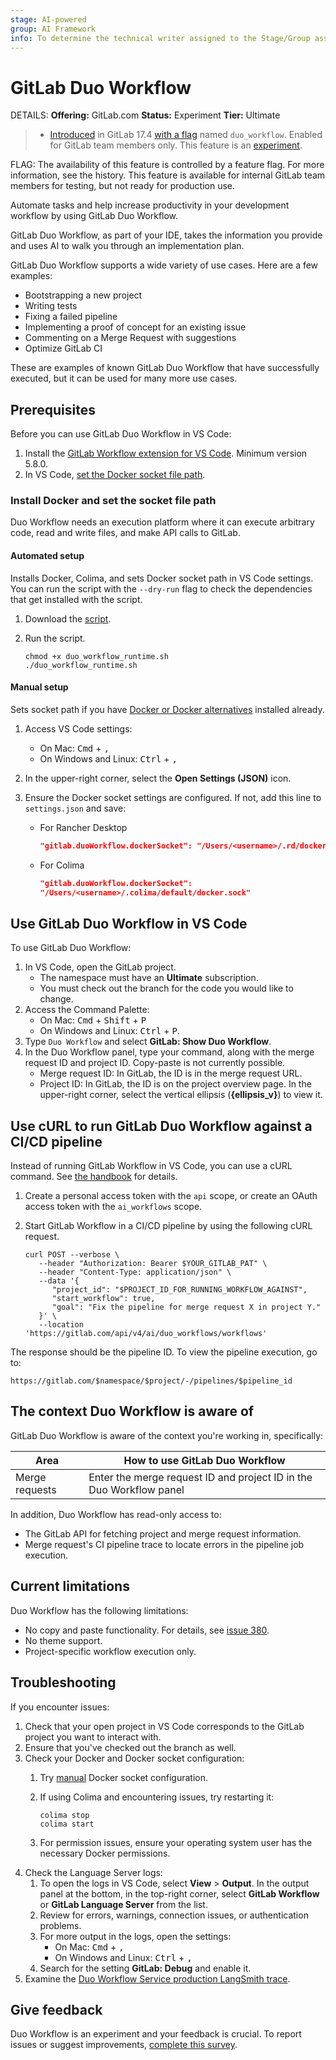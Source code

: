 ```yaml
---
stage: AI-powered
group: AI Framework
info: To determine the technical writer assigned to the Stage/Group associated with this page, see https://handbook.gitlab.com/handbook/product/ux/technical-writing/#assignments
---
```


# GitLab Duo Workflow

DETAILS:
**Offering:** GitLab.com
**Status:** Experiment
**Tier:** Ultimate

> - [Introduced](https://gitlab.com/groups/gitlab-org/-/epics/14153) in GitLab 17.4 [with a flag](../../administration/feature_flags.md) named `duo_workflow`. Enabled for GitLab team members only. This feature is an [experiment](../../policy/experiment-beta-support.md).

FLAG:
The availability of this feature is controlled by a feature flag.
For more information, see the history.
This feature is available for internal GitLab team members for testing, but not ready for production use.

Automate tasks and help increase productivity in your development workflow by using GitLab Duo Workflow.

GitLab Duo Workflow, as part of your IDE, takes the information you provide
and uses AI to walk you through an implementation plan.

GitLab Duo Workflow supports a wide variety of use cases. Here are a few examples:

- Bootstrapping a new project
- Writing tests
- Fixing a failed pipeline
- Implementing a proof of concept for an existing issue
- Commenting on a Merge Request with suggestions
- Optimize GitLab CI

These are examples of known GitLab Duo Workflow that have successfully executed, but it can be used for many more use cases.

## Prerequisites

Before you can use GitLab Duo Workflow in VS Code:

1. Install the [GitLab Workflow extension for VS Code](https://marketplace.visualstudio.com/items?itemName=GitLab.gitlab-workflow).
   Minimum version 5.8.0.
1. In VS Code, [set the Docker socket file path](#install-docker-and-set-the-socket-file-path).

### Install Docker and set the socket file path

Duo Workflow needs an execution platform where it can execute arbitrary code,
read and write files, and make API calls to GitLab.

#### Automated setup

Installs Docker, Colima, and sets Docker socket path in VS Code settings.
You can run the script with the `--dry-run` flag to check the dependencies
that get installed with the script.

1. Download the [script](https://gitlab.com/-/snippets/3745948).
1. Run the script.

   ```shell
   chmod +x duo_workflow_runtime.sh
   ./duo_workflow_runtime.sh
   ```

#### Manual setup

Sets socket path if you have
[Docker or Docker alternatives](https://handbook.gitlab.com/handbook/tools-and-tips/mac/#docker-desktop)
installed already.

1. Access VS Code settings:
   - On Mac: <kbd>Cmd</kbd> + <kbd>,</kbd>
   - On Windows and Linux: <kbd>Ctrl</kbd> + <kbd>,</kbd>
1. In the upper-right corner, select the **Open Settings (JSON)** icon.
1. Ensure the Docker socket settings are configured. If not, add this line to `settings.json` and save:

   - For Rancher Desktop

     ```json
     "gitlab.duoWorkflow.dockerSocket": "/Users/<username>/.rd/docker.sock"
     ```

   - For Colima

     ```json
     "gitlab.duoWorkflow.dockerSocket":
     "/Users/<username>/.colima/default/docker.sock"
     ```

## Use GitLab Duo Workflow in VS Code

To use GitLab Duo Workflow:

1. In VS Code, open the GitLab project.
   - The namespace must have an **Ultimate** subscription.
   - You must check out the branch for the code you would like to change.
1. Access the Command Palette:
   - On Mac: <kbd>Cmd</kbd> + <kbd>Shift</kbd> + <kbd>P</kbd>
   - On Windows and Linux: <kbd>Ctrl</kbd> + <kbd>P</kbd>.
1. Type `Duo Workflow` and select **GitLab: Show Duo Workflow**.
1. In the Duo Workflow panel, type your command, along with the merge request ID and project ID. Copy-paste is not currently possible.
   - Merge request ID: In GitLab, the ID is in the merge request URL.
   - Project ID: In GitLab, the ID is on the project overview page. In the upper-right corner, select the vertical ellipsis (**{ellipsis_v}**) to view it.

## Use cURL to run GitLab Duo Workflow against a CI/CD pipeline

Instead of running GitLab Workflow in VS Code, you can use a cURL command. See
[the handbook](https://handbook.gitlab.com/handbook/engineering/architecture/design-documents/duo_workflow/#with-remote-ci-pipeline-execution) for details.

1. Create a personal access token with the `api` scope, or create an OAuth access token with the `ai_workflows` scope.
1. Start GitLab Workflow in a CI/CD pipeline by using the following cURL request.

   ```shell
   curl POST --verbose \
      --header "Authorization: Bearer $YOUR_GITLAB_PAT" \
      --header "Content-Type: application/json" \
      --data '{
         "project_id": "$PROJECT_ID_FOR_RUNNING_WORKFLOW_AGAINST",
         "start_workflow": true,
         "goal": "Fix the pipeline for merge request X in project Y."
      }' \
      --location 'https://gitlab.com/api/v4/ai/duo_workflows/workflows'
    ```

The response should be the pipeline ID. To view the pipeline execution, go to:

```http
https://gitlab.com/$namespace/$project/-/pipelines/$pipeline_id
```

## The context Duo Workflow is aware of

GitLab Duo Workflow is aware of the context you're working in, specifically:

| Area          | How to use GitLab Duo Workflow                                                                          |
|---------------|--------------------------------------------------------------------------------------------------------|
| Merge requests| Enter the merge request ID and project ID in the Duo Workflow panel                                |

In addition, Duo Workflow has read-only access to:

- The GitLab API for fetching project and merge request information.
- Merge request's CI pipeline trace to locate errors in the pipeline job execution.

## Current limitations

Duo Workflow has the following limitations:

- No copy and paste functionality. For details, see [issue 380](https://gitlab.com/gitlab-org/editor-extensions/gitlab-lsp/-/issues/380).
- No theme support.
- Project-specific workflow execution only.

## Troubleshooting

If you encounter issues:

1. Check that your open project in VS Code corresponds to the GitLab project you want to interact with.
1. Ensure that you've checked out the branch as well.
1. Check your Docker and Docker socket configuration:
   1. Try [manual](#manual-setup) Docker socket configuration.
   1. If using Colima and encountering issues, try restarting it:

      ```shell
      colima stop
      colima start
      ```

   1. For permission issues, ensure your operating system user has the necessary Docker permissions.
1. Check the Language Server logs:
   1. To open the logs in VS Code, select **View** > **Output**. In the output panel at the bottom, in the top-right corner, select **GitLab Workflow** or **GitLab Language Server** from the list.
   1. Review for errors, warnings, connection issues, or authentication problems.
   1. For more output in the logs, open the settings:
      - On Mac: <kbd>Cmd</kbd> + <kbd>,</kbd>
      - On Windows and Linux: <kbd>Ctrl</kbd> + <kbd>,</kbd>
   1. Search for the setting **GitLab: Debug** and enable it.
1. Examine the [Duo Workflow Service production LangSmith trace](https://smith.langchain.com/o/477de7ad-583e-47b6-a1c4-c4a0300e7aca/projects/p/5409132b-2cf3-4df8-9f14-70204f90ed9b?timeModel=%7B%22duration%22%3A%227d%22%7D&tab=0).

## Give feedback

Duo Workflow is an experiment and your feedback is crucial. To report issues or suggest improvements,
[complete this survey](https://gitlab.fra1.qualtrics.com/jfe/form/SV_9GmCPTV7oH9KNuu).
